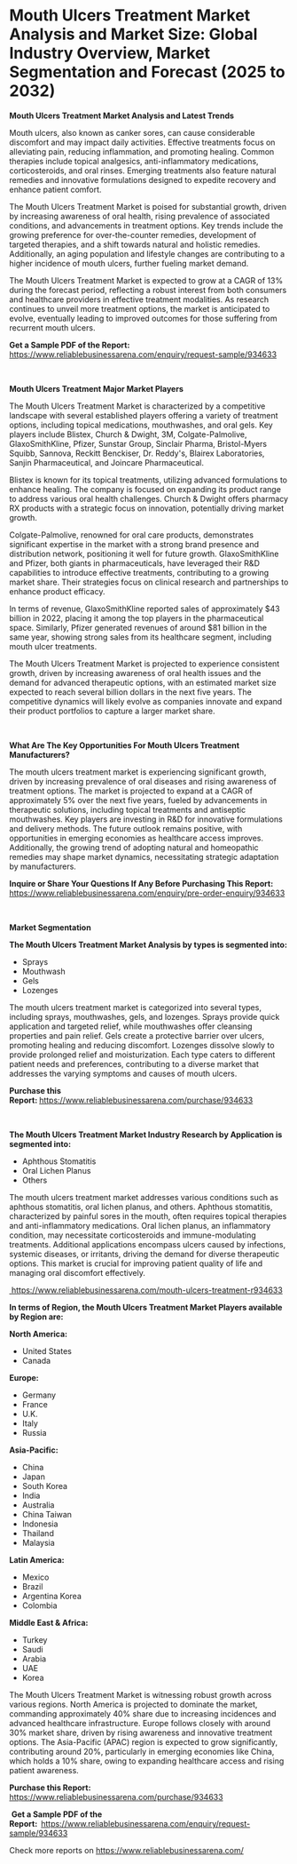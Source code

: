 <p><h1>Mouth Ulcers Treatment Market Analysis and Market Size: Global Industry Overview, Market Segmentation and Forecast (2025 to 2032)</h1></p><p><strong>Mouth Ulcers Treatment Market Analysis and Latest Trends</strong></p>
<p><p>Mouth ulcers, also known as canker sores, can cause considerable discomfort and may impact daily activities. Effective treatments focus on alleviating pain, reducing inflammation, and promoting healing. Common therapies include topical analgesics, anti-inflammatory medications, corticosteroids, and oral rinses. Emerging treatments also feature natural remedies and innovative formulations designed to expedite recovery and enhance patient comfort.</p><p>The Mouth Ulcers Treatment Market is poised for substantial growth, driven by increasing awareness of oral health, rising prevalence of associated conditions, and advancements in treatment options. Key trends include the growing preference for over-the-counter remedies, development of targeted therapies, and a shift towards natural and holistic remedies. Additionally, an aging population and lifestyle changes are contributing to a higher incidence of mouth ulcers, further fueling market demand.</p><p>The Mouth Ulcers Treatment Market is expected to grow at a CAGR of 13% during the forecast period, reflecting a robust interest from both consumers and healthcare providers in effective treatment modalities. As research continues to unveil more treatment options, the market is anticipated to evolve, eventually leading to improved outcomes for those suffering from recurrent mouth ulcers.</p></p>
<p><strong>Get a Sample PDF of the Report:&nbsp;</strong> <a href="https://www.reliablebusinessarena.com/enquiry/request-sample/934633?utm_campaign=3041&utm_medium=2&utm_source=Github&utm_content=ia&utm_term=07032025&utm_id=mouth-ulcers-treatment">https://www.reliablebusinessarena.com/enquiry/request-sample/934633</a></p>
<p>&nbsp;</p>
<p><strong>Mouth Ulcers Treatment Major Market Players</strong></p>
<p><p>The Mouth Ulcers Treatment Market is characterized by a competitive landscape with several established players offering a variety of treatment options, including topical medications, mouthwashes, and oral gels. Key players include Blistex, Church & Dwight, 3M, Colgate-Palmolive, GlaxoSmithKline, Pfizer, Sunstar Group, Sinclair Pharma, Bristol-Myers Squibb, Sannova, Reckitt Benckiser, Dr. Reddy's, Blairex Laboratories, Sanjin Pharmaceutical, and Joincare Pharmaceutical.</p><p>Blistex is known for its topical treatments, utilizing advanced formulations to enhance healing. The company is focused on expanding its product range to address various oral health challenges. Church & Dwight offers pharmacy RX products with a strategic focus on innovation, potentially driving market growth.</p><p>Colgate-Palmolive, renowned for oral care products, demonstrates significant expertise in the market with a strong brand presence and distribution network, positioning it well for future growth. GlaxoSmithKline and Pfizer, both giants in pharmaceuticals, have leveraged their R&D capabilities to introduce effective treatments, contributing to a growing market share. Their strategies focus on clinical research and partnerships to enhance product efficacy.</p><p>In terms of revenue, GlaxoSmithKline reported sales of approximately $43 billion in 2022, placing it among the top players in the pharmaceutical space. Similarly, Pfizer generated revenues of around $81 billion in the same year, showing strong sales from its healthcare segment, including mouth ulcer treatments. </p><p>The Mouth Ulcers Treatment Market is projected to experience consistent growth, driven by increasing awareness of oral health issues and the demand for advanced therapeutic options, with an estimated market size expected to reach several billion dollars in the next five years. The competitive dynamics will likely evolve as companies innovate and expand their product portfolios to capture a larger market share.</p></p>
<p>&nbsp;</p>
<p><strong>What Are The Key Opportunities For Mouth Ulcers Treatment Manufacturers?</strong></p>
<p><p>The mouth ulcers treatment market is experiencing significant growth, driven by increasing prevalence of oral diseases and rising awareness of treatment options. The market is projected to expand at a CAGR of approximately 5% over the next five years, fueled by advancements in therapeutic solutions, including topical treatments and antiseptic mouthwashes. Key players are investing in R&D for innovative formulations and delivery methods. The future outlook remains positive, with opportunities in emerging economies as healthcare access improves. Additionally, the growing trend of adopting natural and homeopathic remedies may shape market dynamics, necessitating strategic adaptation by manufacturers.</p></p>
<p><strong>Inquire or Share Your Questions If Any Before Purchasing This Report:</strong> <a href="https://www.reliablebusinessarena.com/enquiry/pre-order-enquiry/934633?utm_campaign=3041&utm_medium=2&utm_source=Github&utm_content=ia&utm_term=07032025&utm_id=mouth-ulcers-treatment">https://www.reliablebusinessarena.com/enquiry/pre-order-enquiry/934633</a></p>
<p>&nbsp;</p>
<p><strong>Market Segmentation</strong></p>
<p><strong>The Mouth Ulcers Treatment Market Analysis by types is segmented into:</strong></p>
<p><ul><li>Sprays</li><li>Mouthwash</li><li>Gels</li><li>Lozenges</li></ul></p>
<p><p>The mouth ulcers treatment market is categorized into several types, including sprays, mouthwashes, gels, and lozenges. Sprays provide quick application and targeted relief, while mouthwashes offer cleansing properties and pain relief. Gels create a protective barrier over ulcers, promoting healing and reducing discomfort. Lozenges dissolve slowly to provide prolonged relief and moisturization. Each type caters to different patient needs and preferences, contributing to a diverse market that addresses the varying symptoms and causes of mouth ulcers.</p></p>
<p><strong>Purchase this Report:&nbsp;</strong><a href="https://www.reliablebusinessarena.com/purchase/934633?utm_campaign=3041&utm_medium=2&utm_source=Github&utm_content=ia&utm_term=07032025&utm_id=mouth-ulcers-treatment">https://www.reliablebusinessarena.com/purchase/934633</a></p>
<p>&nbsp;</p>
<p><strong>The Mouth Ulcers Treatment Market Industry Research by Application is segmented into:</strong></p>
<p><ul><li>Aphthous Stomatitis</li><li>Oral Lichen Planus</li><li>Others</li></ul></p>
<p><p>The mouth ulcers treatment market addresses various conditions such as aphthous stomatitis, oral lichen planus, and others. Aphthous stomatitis, characterized by painful sores in the mouth, often requires topical therapies and anti-inflammatory medications. Oral lichen planus, an inflammatory condition, may necessitate corticosteroids and immune-modulating treatments. Additional applications encompass ulcers caused by infections, systemic diseases, or irritants, driving the demand for diverse therapeutic options. This market is crucial for improving patient quality of life and managing oral discomfort effectively.</p></p>
<p><a href="https://www.reliablebusinessarena.com/mouth-ulcers-treatment-r934633?utm_campaign=3041&utm_medium=2&utm_source=Github&utm_content=ia&utm_term=07032025&utm_id=mouth-ulcers-treatment">&nbsp;https://www.reliablebusinessarena.com/mouth-ulcers-treatment-r934633</a></p>
<p><strong>In terms of Region, the Mouth Ulcers Treatment Market Players available by Region are:</strong></p>
<p>
    <p> <strong> North America: </strong>
        <ul>
            <li>United States</li>
            <li>Canada</li>
        </ul>
        </p> 
    <p> <strong> Europe: </strong>
        <ul>
            <li>Germany</li>
            <li>France</li>
            <li>U.K.</li>
            <li>Italy</li>
            <li>Russia</li>
        </ul>
        </p> 
    <p> <strong> Asia-Pacific: </strong>
        <ul>
            <li>China</li>
            <li>Japan</li>
            <li>South Korea</li>
            <li>India</li>
            <li>Australia</li>
            <li>China Taiwan</li>
            <li>Indonesia</li>
            <li>Thailand</li>
            <li>Malaysia</li>
        </ul>
        </p> 
    <p> <strong> Latin America: </strong>
        <ul>
            <li>Mexico</li>
            <li>Brazil</li>
            <li>Argentina Korea</li>
            <li>Colombia</li>
        </ul>
        </p> 
    <p> <strong> Middle East & Africa: </strong>
        <ul>
            <li>Turkey</li>
            <li>Saudi</li>
            <li>Arabia</li>
            <li>UAE</li>
            <li>Korea</li>
        </ul>
    </p>
    </p>
<p><p>The Mouth Ulcers Treatment Market is witnessing robust growth across various regions. North America is projected to dominate the market, commanding approximately 40% share due to increasing incidences and advanced healthcare infrastructure. Europe follows closely with around 30% market share, driven by rising awareness and innovative treatment options. The Asia-Pacific (APAC) region is expected to grow significantly, contributing around 20%, particularly in emerging economies like China, which holds a 10% share, owing to expanding healthcare access and rising patient awareness.</p></p>
<p><strong>Purchase this Report: </strong><a href="https://www.reliablebusinessarena.com/purchase/934633?utm_campaign=3041&utm_medium=2&utm_source=Github&utm_content=ia&utm_term=07032025&utm_id=mouth-ulcers-treatment">https://www.reliablebusinessarena.com/purchase/934633</a></p>
<p>&nbsp;<strong>Get a Sample PDF of the Report:&nbsp;&nbsp;</strong><a href="https://www.reliablebusinessarena.com/enquiry/request-sample/934633?utm_campaign=3041&utm_medium=2&utm_source=Github&utm_content=ia&utm_term=07032025&utm_id=mouth-ulcers-treatment">https://www.reliablebusinessarena.com/enquiry/request-sample/934633</a></p>
<p><strong></strong></p>
<p>Check more reports on <a href="https://www.reliablebusinessarena.com/?utm_campaign=3041&utm_medium=2&utm_source=Github&utm_content=ia&utm_term=07032025&utm_id=mouth-ulcers-treatment">https://www.reliablebusinessarena.com/</a></p>